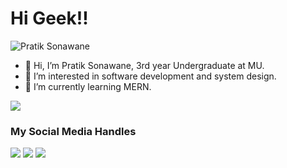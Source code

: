 # Hi Geek!!

<p align = "left"> <img src = "https://komarev.com/ghpvc/?username=iampratik9" alt = "Pratik Sonawane" /> </p>

- 👋 Hi, I’m Pratik Sonawane, 3rd year Undergraduate at MU.
- 👀 I’m interested in software development and system design.
- 🌱 I’m currently learning MERN.


 <p><img align="center" src="https://github-readme-stats.vercel.app/api?username=iampratik9&show_icons=true&count_private=true&theme=radical"]</p>


### My Social Media Handles
[<img src="https://img.shields.io/badge/linkedin-%230077B5.svg?style=for-the-badge&logo=linkedin&logoColor=white" />](https://www.linkedin.com/in//)
[<img src="https://img.shields.io/badge/Twitter-%231DA1F2.svg?style=for-the-badge&logo=Twitter&logoColor=white" />]()
[<img src="https://img.shields.io/badge/Instagram-%23E4405F.svg?style=for-the-badge&logo=Instagram&logoColor=white" />]()
